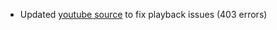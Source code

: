 - Updated [youtube source](https://github.com/lavalink-devs/youtube-source) to fix playback issues (403 errors)
